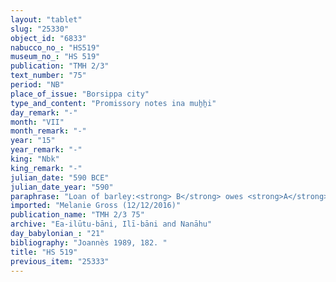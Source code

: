 ```yaml
---
layout: "tablet"
slug: "25330"
object_id: "6833"
nabucco_no_: "HS519"
museum_no_: "HS 519"
publication: "TMH 2/3"
text_number: "75"
period: "NB"
place_of_issue: "Borsippa city"
type_and_content: "Promissory notes ina muẖẖi"
day_remark: "-"
month: "VII"
month_remark: "-"
year: "15"
year_remark: "-"
king: "Nbk"
king_remark: "-"
julian_date: "590 BCE"
julian_date_year: "590"
paraphrase: "Loan of barley:<strong> B</strong> owes <strong>A</strong> 2;1 kor (396 l) of barley, without interest (<em>qaqqadu</em>). He will give the barley in Ayyār (II), together with a (yearly) interest (<em>hubullu</em>) of 0;1 kor per 1 kor of barley (20% p.a.). <strong>B</strong> will not plough (<em>erē&scaron;u</em>) the arable land (<em>zēru</em>) of another plot of land (<em>qaqqaru</em>). The clause about the fine in case <strong>B</strong> ploughs another land is broken. 1 witness (&Scaron;ulāya//(Ea-)ilūtu-bāni) and the scribe.<br /> &nbsp;<br /> <strong>A</strong> = Nab&ucirc;-&scaron;umu-i&scaron;kun/Puhhuru//(Ea-)ilūta-bāni; <strong>B</strong> = [&hellip;]/Libluṭ//&Scaron;a-p&icirc;-kalbi; Scribe = Rēmūt-Gula/Mannu-kī-Nab&ucirc;<br /> &nbsp;"
imported: "Melanie Gross (12/12/2016)"
publication_name: "TMH 2/3 75"
archive: "Ea-ilūtu-bāni, Ilī-bāni and Nanāhu"
day_babylonian_: "21"
bibliography: "Joannès 1989, 182. "
title: "HS 519"
previous_item: "25333"
---
```

